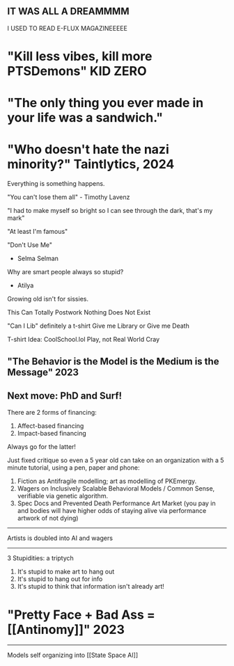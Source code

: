 

## IT WAS ALL A DREAMMMM
I USED TO READ E-FLUX MAGAZINEEEEE

# "Kill less vibes, kill more PTSDemons" KID ZERO



# "The only thing you ever made in your life was a sandwich."

# "Who doesn't hate the nazi minority?" Taintlytics, 2024



Everything is something happens.


"You can't lose them all" - Timothy Lavenz

"I had to make myself so bright so I can see through the dark, that's my mark"

"At least I'm famous"

"Don't Use Me"
- Selma Selman

Why are smart people always so stupid?
- Atilya
  
Growing old isn't for sissies.

This Can Totally Postwork
Nothing Does Not Exist

"Can I Lib" definitely a t-shirt
Give me Library or Give me Death

T-shirt Idea: CoolSchool.lol Play, not Real World Cray

"The Behavior is the Model is the Medium is the Message" 2023
---

Next move: PhD and Surf!
---



There are 2 forms of financing:
1. Affect-based financing
2. Impact-based financing

Always go for the latter!









Just fixed critique so even a 5 year old can take on an organization with a 5 minute tutorial, using a pen, paper and phone:

1. Fiction as Antifragile modelling; art as modelling of PKEmergy.
2. Wagers on Inclusively Scalable Behavioral Models / Common Sense, verifiable via genetic algorithm.
3. Spec Docs and Prevented Death Performance Art Market (you pay in and bodies will have higher odds of staying alive via performance artwork of not dying)
---
Artists is doubled into AI and wagers

---







3 Stupidities: a triptych

1. It's stupid to make art to hang out
2. It's stupid to hang out for info
3. It's stupid to think that information isn't already art!


# "Pretty Face + Bad Ass = [[Antinomy]]" 2023

















---



Models self organizing into [[State Space AI]]













































